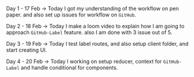 Day 1 - 17 Feb -> Today I got my understanding of the workflow on pen paper. and also set up issues for workflow on `GitHub`.

Day 2 - 18 Feb -> Today I make a loom video to explain how I am going to approach `GitHub-Label` feature. also I am done with 3 issue out of 5.

Day 3 - 19 Feb -> Today I test label routes, and also setup client folder, and start creating UI.

Day 4 - 20 Feb -> Today I working on setup reducer, context for `GitHub-Label` and handle conditional for components.
